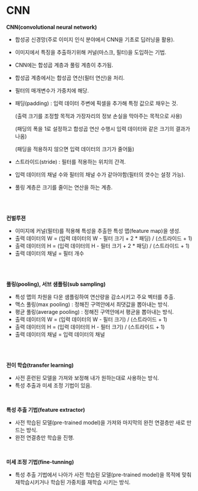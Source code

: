 # CNN

**CNN(convolutional neural network)**

* 합성공 신경망(주로 이미지 인식 분야에서 CNN을 기초로 딥러닝을 활용).

* 이미지에서 특징을 추출하기위해 커널(마스크, 필터)을 도입하는 기법.

* CNN에는 합성곱 계층과 풀링 계층이 추가됨.

* 합성곱 계층에서는 합성곱 연산(필터 연산)을 처리.

* 필터의 매개변수가 가중치에 해당.

* 패딩(padding) : 입력 데이터 주변에 픽셀을 추가해 특정 값으로 채우는 것.

  (출력 크기를 조정할 목적과 가장자리의 정보 손실을 막아주는 목적으로 사용)

  (패딩의 폭을 1로 설정하고 합성곱 연산 수행시 입력 데이터와 같은 크기의 결과가 나옴)

  (패딩을 적용하지 않으면 입력 데이터의 크기가 줄어듦)

* 스트라이드(stride) : 필터를 적용하는 위치의 간격.

* 입력 데이터의 채널 수와 필터의 채널 수가 같아야함(필터의 갯수는 설정 가능).

* 풀링 계층은 크기를 줄이는 연산을 하는 계층.

<br>

<br>

**컨벌루젼**

* 이미지에 커널(필터)를 적용해 특성을 추출한 특성 맵(feature map)을 생성.
* 출력 데이터의 W = (입력 데이터의 W - 필터 크기 + 2 * 패딩) / (스트라이드 + 1)
* 출력 데이터의 H = (입력 데이터의 H - 필터 크기 + 2 * 패딩) / (스트라이드 + 1)
* 출력 데이터의 채널 = 필터 개수

<br>

<br>

**풀링(pooling), 서브 샘플링(sub sampling)**

* 특성 맵의 차원을 다운 샘플링하여 연산량을 감소시키고 주요 벡터를 추출.
* 맥스 풀링(max pooling) : 정해진 구역안에서 최댓값을 뽑아내는 방식.
* 평균 풀링(average pooling) : 정해진 구역안에서 평균을 뽑아내는 방식.
* 출력 데이터의 W = (입력 데이터의 W - 필터 크기) / (스트라이드 + 1)
* 출력 데이터의 H = (입력 데이터의 H - 필터 크기) / (스트라이드 + 1)
* 출력 데이터의 채널 = 입력 데이터의 채널

<br>

<br>

**전이 학습(transfer learning)**

* 사전 훈련된 모델을 가져와 보정해 내가 원하는대로 사용하는 방식.
* 특성 추출과 미세 조정 기법이 있음.

<br>

**특성 추출 기법(feature extractor)**

* 사전 학습된 모델(pre-trained model)을 가져와 마지막의 완전 연결층만 새로 만드는 방식.
* 완전 연결층만 학습을 진행.

<br>

**미세 조정 기법(fine-tunning)**

* 특성 추출 기법에서 나아가 사전 학습된 모델(pre-trained model)을 목적에 맞춰 재학습시키거나 학습된 가중치를 재학습 시키는 방식.